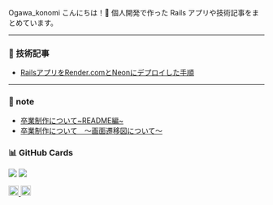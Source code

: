 Ogawa_konomi
こんにちは！👋
個人開発で作った Rails アプリや技術記事をまとめています。

---


### 📝 技術記事
- [RailsアプリをRender.comとNeonにデプロイした手順](https://qiita.com/xxxx/items/xxxxxx)


---


### 📝 note
- [卒業制作について~README編~](https://note.com/proper_koxrtx/n/n01b649292729?from=notice)
- [卒業制作について　〜画面遷移図について〜](https://note.com/proper_koxrtx/n/na011eb4ef22c)

### 📊 GitHub Cards
<p align="left">
  <img src="https://img.shields.io/badge/Ruby-60%25-red?style=flat-square" />
  <img src="https://img.shields.io/badge/JavaScript-30%25-yellow?style=flat-square" />
</p>

<p align="left">
  <!-- GitHub プロフィールビュー数 -->
  <a href="https://github.com/koxrtx">
  <img height="20" src="https://komarev.com/ghpvc/?username=koxrtx&color=yellow" />
  </a>
  <!-- Qiita 投稿数 -->
<a href="http://qiita.com/koxrtx">
  <img height="20" src="https://qiita-badge.apiapi.app/s/koxrtx/posts.svg?style=flat&color=brightgreen" />
</a>
</p>
